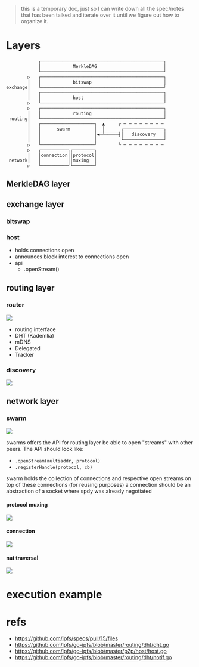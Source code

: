 > this is a temporary doc, just so I can write down all the spec/notes that has been talked and iterate over it until we figure out how to organize it.

# Layers

```
            ┌──────────────────────────────────────────────┐
            │            MerkleDAG                         │
            └──────────────────────────────────────────────┘
        ▷   ┌──────────────────────────────────────────────┐
        │   │            bitswap                           │
exchange│   └──────────────────────────────────────────────┘
        │   ┌──────────────────────────────────────────────┐
        │   │            host                              │
        ▷   └──────────────────────────────────────────────┘
        ▷   ┌──────────────────────────────────────────────┐
        │   │            routing                           │
 routing│   └──────────────────────────────────────────────┘
        │   ┌────────────────────┐  ▲     ┌ ─ ─ ─ ─ ─ ─ ─ ─
        │   │      swarm         │  │      ┌───────────────┐
        │   │                    │◀─┴─────┤│   discovery   │
        │   │                    │         └───────────────┘
        ▷   └────────────────────┘        └ ─ ─ ─ ─ ─ ─ ─ ─
        ▷   ┌──────────┐┌────────┐
        │   │connection││protocol│
 network│   │          ││muxing  │
        ▷   └──────────┘└────────┘
```

## MerkleDAG layer

## exchange layer

### bitswap

### host

- holds connections open
- announces block interest to connections open
- api
  - .openStream(<peer that owns blockId>)

## routing layer

### router

![](https://cldup.com/gifxf20TnJ-3000x3000.png)

- routing interface
- DHT (Kademlia)
- mDNS
- Delegated
- Tracker

### discovery

![](https://cldup.com/q3JsosI5zo-3000x3000.png)

## network layer

### swarm

![](https://cldup.com/As4HG0h4d9-3000x3000.png)

swarms offers the API for routing layer be able to open "streams" with other peers. The API should look like:

- `.openStream(multiaddr, protocol)`
- `.registerHandle(protocol, cb)`

swarm holds the collection of connections and respective open streams on top of these connections (for reusing purposes)
a connection should be an abstraction of a socket where spdy was already negotiated

#### protocol muxing

![](https://cldup.com/o8CRUe2Y2U-1200x1200.png)

#### connection

![](https://cldup.com/JpaKDIUxRS-1200x1200.png)

#### nat traversal

![](https://cldup.com/3KMuGu3tEb-2000x2000.png)

# execution example



# refs

- https://github.com/ipfs/specs/pull/15/files
- https://github.com/ipfs/go-ipfs/blob/master/routing/dht/dht.go
- https://github.com/ipfs/go-ipfs/blob/master/p2p/host/host.go
- https://github.com/ipfs/go-ipfs/blob/master/routing/dht/notif.go
